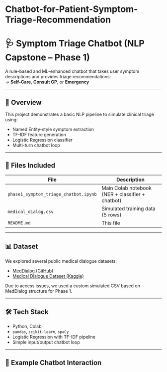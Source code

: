 # Chatbot-for-Patient-Symptom-Triage-Recommendation

# 🩺 Symptom Triage Chatbot (NLP Capstone – Phase 1)

A rule-based and ML-enhanced chatbot that takes user symptom descriptions and provides triage recommendations:  
→ **Self-Care**, **Consult GP**, or **Emergency**

---

## 🚀 Overview

This project demonstrates a basic NLP pipeline to simulate clinical triage using:
- Named Entity-style symptom extraction
- TF-IDF feature generation
- Logistic Regression classifier
- Multi-turn chatbot loop

---

## 📁 Files Included

| File                          | Description                                      |
|-------------------------------|--------------------------------------------------|
| `phase1_symptom_triage_chatbot.ipynb` | Main Colab notebook (NER + classifier + chatbot) |
| `medical_dialog.csv`          | Simulated training data (5 rows)                |
| `README.md`                   | This file                                        |

---

## 📊 Dataset

We explored several public medical dialogue datasets:
- [MedDialog (GitHub)](https://github.com/UCSD-AI4H/MedDialog)
- [Medical Dialogue Dataset (Kaggle)](https://www.kaggle.com/datasets/xuehaihe/medical-dialogue-dataset)

Due to access issues, we used a custom simulated CSV based on MedDialog structure for Phase 1.

---

## 🛠️ Tech Stack

- Python, Colab
- `pandas`, `scikit-learn`, `spaCy`
- Logistic Regression with TF-IDF pipeline
- Simple input/output chatbot loop

---

## 🔁 Example Chatbot Interaction

